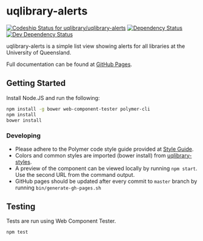 # uqlibrary-alerts

[![Codeship Status for uqlibrary/uqlibrary-alerts](https://app.codeship.com/projects/1282e0d0-064d-0137-c6b1-26c1dc1e6e4a/status?branch=master)](https://codeship.com/projects/325631)
[![Dependency Status](https://david-dm.org/uqlibrary/uqlibrary-alerts/status.svg)](https://david-dm.org/uqlibrary/uqlibrary-alerts)
[![Dev Dependency Status](https://david-dm.org/uqlibrary/uqlibrary-alerts/dev-status.svg)](https://david-dm.org/uqlibrary/uqlibrary-alerts?type=dev)

uqlibrary-alerts is a simple list view showing alerts for all libraries at the University of Queensland.

Full documentation can be found at [GitHub Pages](http://uqlibrary.github.io/uqlibrary-alerts/uqlibrary-alerts/).

## Getting Started

Install Node.JS and run the following:

```sh
npm install -g bower web-component-tester polymer-cli
npm install
bower install
```

### Developing

- Please adhere to the Polymer code style guide provided at [Style Guide](http://polymerelements.github.io/style-guide/).
- Colors and common styles are imported (bower install) from [uqlibrary-styles](http://github.com/uqlibrary/uqlibrary-styles).
- A preview of the component can be viewed locally by running `npm start`. Use the second URL from the command output.
- GitHub pages should be updated after every commit to `master` branch by running `bin/generate-gh-pages.sh`

## Testing

Tests are run using Web Component Tester.

```sh
npm test
```

